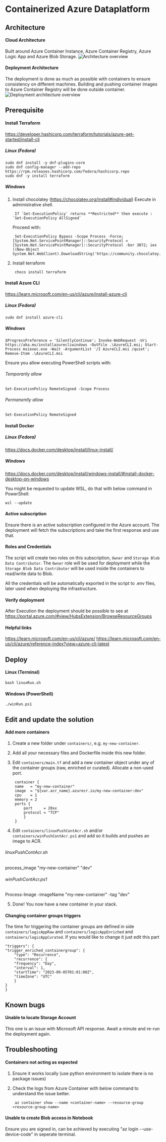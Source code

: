 # Containerized Azure Dataplatform

## Architecture

#### Cloud Architecture
Built around Azure Container Instance, Azure Container Registry, Azure Logic App and Azure Blob Storage.
![Architecture overview][arch]

#### Deployment Architecture
The deployment is done as much as possible with containers to ensure consistency on different machines. Building and pushing container images to Azure Container Registry will be done outside container.
![Deployment architecture overview][depArch]

## Prerequisite
#### Install Terraform 
https://developer.hashicorp.com/terraform/tutorials/azure-get-started/install-cli

##### Linux (Fedora)
    sudo dnf install -y dnf-plugins-core
    sudo dnf config-manager --add-repo https://rpm.releases.hashicorp.com/fedora/hashicorp.repo
    sudo dnf -y install terraform

##### Windows
1. Install chocolatey (https://chocolatey.org/install#individual)
Execute in administrative shell.

        If `Get-ExecutionPolicy` returns **Restricted** then execute : `Set-ExecutionPolicy AllSigned`
    Proceed with:

        Set-ExecutionPolicy Bypass -Scope Process -Force; [System.Net.ServicePointManager]::SecurityProtocol = [System.Net.ServicePointManager]::SecurityProtocol -bor 3072; iex ((New-Object System.Net.WebClient).DownloadString('https://community.chocolatey.org/install.ps1'))

2. Install terraform

        choco install terraform

#### Install Azure CLI
https://learn.microsoft.com/en-us/cli/azure/install-azure-cli
##### Linux (Fedora)
    sudo dnf install azure-cli

##### Windows
    $ProgressPreference = 'SilentlyContinue'; Invoke-WebRequest -Uri https://aka.ms/installazurecliwindows -OutFile .\AzureCLI.msi; Start-Process msiexec.exe -Wait -ArgumentList '/I AzureCLI.msi /quiet'; Remove-Item .\AzureCLI.msi

Ensure you allow executing PowerShell scripts with:

###### Temporarily allow

    Set-ExecutionPolicy RemoteSigned -Scope Process

###### Permanently allow
    
    Set-ExecutionPolicy RemoteSigned

#### Install Docker
##### Linux (Fedora)
https://docs.docker.com/desktop/install/linux-install/

##### Windows
https://docs.docker.com/desktop/install/windows-install/#install-docker-desktop-on-windows

You might be requested to update WSL, do that with below command in PowerShell:
    
    wsl --update

#### Active subscription
Ensure there is an active subscription configured in the Azure account. The deployment will fetch the subscriptions and take the first response and use that.

#### Roles and Credentials
The script will create two roles on this subscription, `Owner` and `Storage Blob Data Contributor`.
The `Owner` role will be used for deployment while the `Storage Blob Data Contributor` will be used inside the containers to read/write data to Blob.

All the credentials will be automatically exported in the script to .env files, later used when deploying the infrastructure.


#### Verify deployment
After Execution the deployment should be possible to see at https://portal.azure.com/#view/HubsExtension/BrowseResourceGroups


#### Helpful links
https://learn.microsoft.com/en-us/cli/azure/
https://learn.microsoft.com/en-us/cli/azure/reference-index?view=azure-cli-latest


## Deploy
#### Linux (Terminal)
    bash linuxRun.sh
#### Windows (PowerShell)
    ./winRun.ps1

## Edit and update the solution
#### Add more containers
1. Create a new folder under `containers/`, e.g. `my-new-container`.
2. Add all your necessary files and Dockerfile inside this new folder.
3. Edit `containers/main.tf` and add a new container object under any of the container groups (raw, enriched or curated). Allocate a non-used port.

        container {
        name   = "my-new-container"
        image  = "${var.acr_name}.azurecr.io/my-new-container:dev"
        cpu    = 1
        memory = 2
        ports {
            port     = 20xx
            protocol = "TCP"
            }
        }

4. Edit `containers/linuxPushContAcr.sh` and/or `containers/winPushContAcr.ps1` and add so it builds and pushes an image to ACR.

###### linuxPushContAcr.sh
process_image "my-new-container" "dev"

###### winPushContAcr.ps1
Process-Image -imageName "my-new-container" -tag "dev"

5. Done! You now have a new container in your stack.

#### Changing container groups triggers
The time for triggering the container groups are defined in side `containers/logicAppRaw` and `containers/logicAppEnriched` and `containers/logicAppCurated`.
If you would like to change it just edit this part

    "triggers": {
    "trigger_enriched_containergroup": {
        "type": "Recurrence",
        "recurrence": {
        "frequency": "Day",
        "interval": 1,
        "startTime": "2023-09-05T01:01:00Z",
        "timeZone": "UTC"
        }
    }
    }

## Known bugs
#### Unable to locate Storage Account
This one is an issue with Microsoft API response. Await a minute and re-run the deployment again.

## Troubleshooting
#### Containers not acting as expected
1. Ensure it works locally (use python environment to isolate there is no package issues)
2. Check the logs from Azure Container with below command to understand the issue better.
    
        az container show --name <container-name> --resource-group <resource-group-name>

#### Unable to create Blob access in Notebook
Ensure you are signed in, can be achieved by executing "az login --use-device-code" in seperate terminal.

<!-- MARKDOWN LINKS & IMAGES -->
[linkedin-shield]: https://img.shields.io/badge/-LinkedIn-black.svg?style=for-the-badge&logo=linkedin&colorB=555
[linkedin-url]: https://linkedin.com/in/martin-karlsson
[arch]: img/architecture.png
[depArch]: img/deploymentArchitecture.png